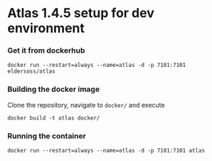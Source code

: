 # Atlas 1.4.5 setup for dev environment
### Get it from dockerhub
```
docker run --restart=always --name=atlas -d -p 7101:7101 eldersoss/atlas
```

### Building the docker image
Clone the repository, navigate to `docker/` and execute
```
docker build -t atlas docker/
```

### Running the container
```
docker run --restart=always --name=atlas -d -p 7101:7101 atlas
```
